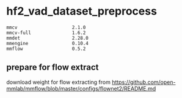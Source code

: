 # hf2_vad_dataset_preprocess
```
mmcv                    2.1.0
mmcv-full               1.6.2
mmdet                   2.28.0
mmengine                0.10.4
mmflow                  0.5.2
```
## prepare for flow extract
download weight for flow extracting from https://github.com/open-mmlab/mmflow/blob/master/configs/flownet2/README.md
